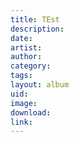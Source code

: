 ```yaml
---
title: TEst
description:
date:
artist:
author:
category:
tags:
layout: album
uid:
image:
download:
link:
---
```


